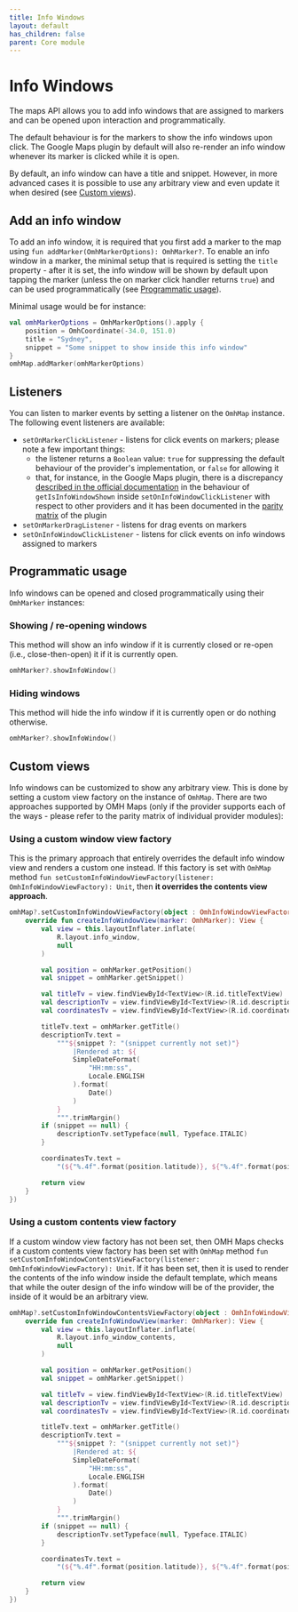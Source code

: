 ```yaml
---
title: Info Windows
layout: default
has_children: false
parent: Core module
---
```


# Info Windows

The maps API allows you to add info windows that are assigned to markers and can be opened upon interaction and programmatically.

The default behaviour is for the markers to show the info windows upon click.
The Google Maps plugin by default will also re-render an info window whenever its marker is clicked while it is open.

By default, an info window can have a title and snippet. However, in more advanced cases it is possible to use any arbitrary view and even update it when desired (see [Custom views](#custom-views)).

## Add an info window

To add an info window, it is required that you first add a marker to the map using `fun addMarker(OmhMarkerOptions): OmhMarker?`. To enable an info window in a marker, the minimal setup that is required is setting the `title` property - after it is set, the info window will be shown by default upon tapping the marker (unless the on marker click handler returns `true`) and can be used programmatically (see [Programmatic usage](#programmatic-usage)).

Minimal usage would be for instance:

```kotlin
val omhMarkerOptions = OmhMarkerOptions().apply {
    position = OmhCoordinate(-34.0, 151.0)
    title = "Sydney",
    snippet = "Some snippet to show inside this info window"
}
omhMap.addMarker(omhMarkerOptions)
```

## Listeners

You can listen to marker events by setting a listener on the `OmhMap` instance. The following event listeners are available:

- `setOnMarkerClickListener` - listens for click events on markers; please note a few important things:
  - the listener returns a `Boolean` value: `true` for suppressing the default behaviour of the provider's implementation, or `false` for allowing it
  - that, for instance, in the Google Maps plugin, there is a discrepancy [described in the official documentation](https://developers.google.com/android/reference/com/google/android/gms/maps/GoogleMap.OnMarkerClickListener#public-abstract-boolean-onmarkerclick-marker-marker) in the behaviour of `getIsInfoWindowShown` inside `setOnInfoWindowClickListener` with respect to other providers and it has been documented in the [parity matrix](/packages/core/README.md) of the plugin
- `setOnMarkerDragListener` - listens for drag events on markers
- `setOnInfoWindowClickListener` - listens for click events on info windows assigned to markers

## Programmatic usage

Info windows can be opened and closed programmatically using their `OmhMarker` instances:

### Showing / re-opening windows

This method will show an info window if it is currently closed or re-open (i.e., close-then-open) it if it is currently open.

```kotlin
omhMarker?.showInfoWindow()
```

### Hiding windows

This method will hide the info window if it is currently open or do nothing otherwise.

```kotlin
omhMarker?.showInfoWindow()
```

## Custom views

Info windows can be customized to show any arbitrary view. This is done by setting a custom view factory on the instance of `OmhMap`. There are two approaches supported by OMH Maps (only if the provider supports each of the ways - please refer to the parity matrix of individual provider modules):

### Using a custom window view factory

This is the primary approach that entirely overrides the default info window view and renders a custom one instead. If this factory is set with `OmhMap` method `fun setCustomInfoWindowViewFactory(listener: OmhInfoWindowViewFactory): Unit`, then **it overrides the contents view approach**.

```kotlin
omhMap?.setCustomInfoWindowViewFactory(object : OmhInfoWindowViewFactory {
    override fun createInfoWindowView(marker: OmhMarker): View {
        val view = this.layoutInflater.inflate(
            R.layout.info_window,
            null
        )

        val position = omhMarker.getPosition()
        val snippet = omhMarker.getSnippet()

        val titleTv = view.findViewById<TextView>(R.id.titleTextView)
        val descriptionTv = view.findViewById<TextView>(R.id.descriptionTextView)
        val coordinatesTv = view.findViewById<TextView>(R.id.coordinatesTextView)

        titleTv.text = omhMarker.getTitle()
        descriptionTv.text =
            """${snippet ?: "(snippet currently not set)"}
                |Rendered at: ${
                SimpleDateFormat(
                    "HH:mm:ss",
                    Locale.ENGLISH
                ).format(
                    Date()
                )
            }
            """.trimMargin()
        if (snippet == null) {
            descriptionTv.setTypeface(null, Typeface.ITALIC)
        }

        coordinatesTv.text =
            "(${"%.4f".format(position.latitude)}, ${"%.4f".format(position.longitude)})"

        return view
    }
})
```

### Using a custom contents view factory

If a custom window view factory has not been set, then OMH Maps checks if a custom contents view factory has been set with `OmhMap` method `fun setCustomInfoWindowContentsViewFactory(listener: OmhInfoWindowViewFactory): Unit`. If it has been set, then it is used to render the contents of the info window inside the default template, which means that while the outer design of the info window will be of the provider, the inside of it would be an arbitrary view.

```kotlin
omhMap?.setCustomInfoWindowContentsViewFactory(object : OmhInfoWindowViewFactory {
    override fun createInfoWindowView(marker: OmhMarker): View {
        val view = this.layoutInflater.inflate(
            R.layout.info_window_contents,
            null
        )

        val position = omhMarker.getPosition()
        val snippet = omhMarker.getSnippet()

        val titleTv = view.findViewById<TextView>(R.id.titleTextView)
        val descriptionTv = view.findViewById<TextView>(R.id.descriptionTextView)
        val coordinatesTv = view.findViewById<TextView>(R.id.coordinatesTextView)

        titleTv.text = omhMarker.getTitle()
        descriptionTv.text =
            """${snippet ?: "(snippet currently not set)"}
                |Rendered at: ${
                SimpleDateFormat(
                    "HH:mm:ss",
                    Locale.ENGLISH
                ).format(
                    Date()
                )
            }
            """.trimMargin()
        if (snippet == null) {
            descriptionTv.setTypeface(null, Typeface.ITALIC)
        }

        coordinatesTv.text =
            "(${"%.4f".format(position.latitude)}, ${"%.4f".format(position.longitude)})"

        return view
    }
})
```
